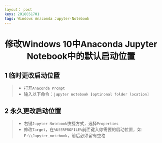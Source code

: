 ```yaml
---
layout： post
keys: 2018051701
tags: Windows Anaconda Jupyter-Notebook
---
```

# <center>修改Windows 10中Anaconda Jupyter Notebook中的默认启动位置</center>

## 1 临时更改启动位置

> - 打开`Anaconda Prompt`
> - 输入以下命令：`jupyter notebook [optinonal folder location]`

## 2 永久更改启动位置

> - 右键`Jupyter Notebook`快捷方式，选择`Properties`
> - 修改`Target`，在`%USERPROFILE%`前面键入你需要的启动位置，如`F:\\Jupyter_notebook`，前后必须留有空格